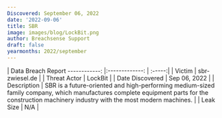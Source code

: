 ```yaml
---
Discovered: September 06, 2022
date: '2022-09-06'
title: SBR
image: images/blog/LockBit.png
author: Breachsense Support
draft: false
yearmonths: 2022/september
---
```



| Data Breach Report
------------:     |:-------------:    | :-----:|
| Victim      | sbr-zwiesel.de      | 
| Threat Actor      | LockBit      | 
| Date Discovered      | Sep 06, 2022      | 
| Description      | SBR is a future-oriented and high-performing medium-sized family company, which manufactures complete equipment parts for the construction machinery industry with the most modern machines.       | 
| Leak Size      | N/A      | 

